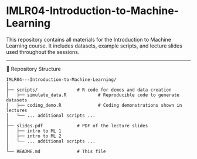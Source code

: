 # IMLR04-Introduction-to-Machine-Learning

This repository contains all materials for the Introduction to Machine Learning course. It includes datasets, example scripts, and lecture slides used throughout the sessions.

---

 📂 Repository Structure

```text
IMLR04---Introduction-to-Machine-Learning/
│
├── scripts/               # R code for demos and data creation
│   ├── simulate_data.R            # Reproducible code to generate datasets
│   ├── coding_demo.R              # Coding demonstrations shown in lectures
│   └── ... additional scripts ...
│
├── slides.pdf             # PDF of the lecture slides
│   ├── intro to ML 1            
│   ├── intro to ML 2          
│   └── ... additional scripts ...
│
└── README.md              # This file
```
